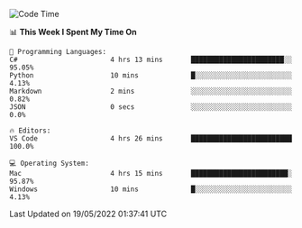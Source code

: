 <!--START_SECTION:waka-->
![Code Time](http://img.shields.io/badge/Code%20Time-0%20secs-blue)

📊 **This Week I Spent My Time On** 

```text
💬 Programming Languages: 
C#                       4 hrs 13 mins       ███████████████████████░░   95.05% 
Python                   10 mins             █░░░░░░░░░░░░░░░░░░░░░░░░   4.13% 
Markdown                 2 mins              ░░░░░░░░░░░░░░░░░░░░░░░░░   0.82% 
JSON                     0 secs              ░░░░░░░░░░░░░░░░░░░░░░░░░   0.0%

🔥 Editors: 
VS Code                  4 hrs 26 mins       █████████████████████████   100.0%

💻 Operating System: 
Mac                      4 hrs 15 mins       ████████████████████████░   95.87% 
Windows                  10 mins             █░░░░░░░░░░░░░░░░░░░░░░░░   4.13%

```


 Last Updated on 19/05/2022 01:37:41 UTC
<!--END_SECTION:waka-->

